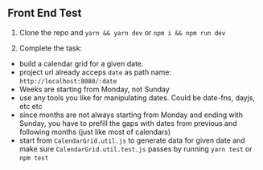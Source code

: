 ## Front End Test

1. Clone the repo and `yarn && yarn dev` or `npm i && npm run dev`

2. Complete the task:
- build a calendar grid for a given date.
- project url already acceps `date` as path name: `http://localhost:8080/:date`
- Weeks are starting from Monday, not Sunday
- use any tools you like for manipulating dates. Could be date-fns, dayjs, etc etc
- since months are not always starting from Monday and ending with Sunday, you have to
  prefill the gaps with dates from previous and following months
(just like most of calendars)
- start from `CalendarGrid.util.js` to generate data for given date and make sure
  `CalendarGrid.util.test.js` passes by running `yarn test` or `npm test`
